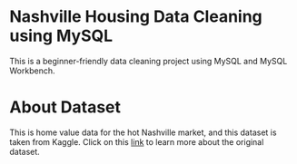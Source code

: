 # Nashville Housing Data Cleaning using MySQL
This is a beginner-friendly data cleaning project using MySQL and MySQL Workbench.

# About Dataset
This is home value data for the hot Nashville market, and this dataset is taken from Kaggle. Click on this [link](https://www.kaggle.com/datasets/tmthyjames/nashville-housing-data) to learn more about the original dataset.
